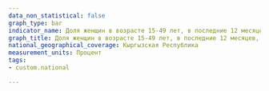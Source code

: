 ```yaml
---
data_non_statistical: false
graph_type: bar
indicator_name: Доля женщин в возрасте 15-49 лет, в последние 12 месяцев, подвергшихся физического насилия (ограбление или нападение)
graph_title: Доля женщин в возрасте 15-49 лет, в последние 12 месяцев, подвергшихся физического насилия (ограбление или нападение)
national_geographical_coverage: Кыргызская Республика
measurement_units: Процент
tags:
- custom.national

---
```


